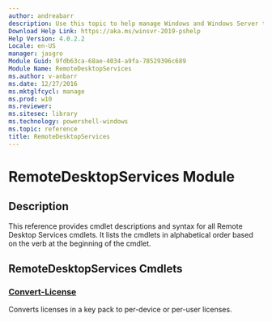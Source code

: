 ```yaml
---
author: andreabarr
description: Use this topic to help manage Windows and Windows Server technologies with Windows PowerShell.
Download Help Link: https://aka.ms/winsvr-2019-pshelp
Help Version: 4.0.2.2
Locale: en-US
manager: jasgro
Module Guid: 9fdb63ca-68ae-4034-a9fa-78529396c689
Module Name: RemoteDesktopServices
ms.author: v-anbarr
ms.date: 12/27/2016
ms.mktglfcycl: manage
ms.prod: w10
ms.reviewer: 
ms.sitesec: library
ms.technology: powershell-windows
ms.topic: reference
title: RemoteDesktopServices
---
```


# RemoteDesktopServices Module
## Description
This reference provides cmdlet descriptions and syntax for all Remote Desktop Services cmdlets. It lists the cmdlets in alphabetical order based on the verb at the beginning of the cmdlet.

## RemoteDesktopServices Cmdlets
### [Convert-License](./Convert-License.md)
Converts licenses in a key pack to per-device or per-user licenses.



